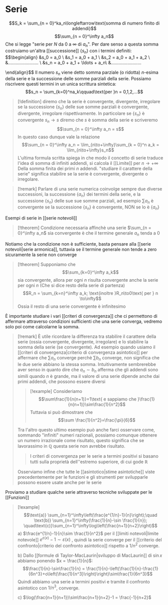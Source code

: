# Serie
$$S_k = \sum_{n = 0}^ka_n\longleftarrow\text{somma di numero finito di addendi}$$ $$\sum_{n = 0}^\infty a_n$$
Che si legge "serie per $N$ da $0$ a $\infty$ di $a_n$". Per dare senso a questa somma costruiamo un'altra [[successione]] $\{s_n\}$ con i termini definiti:
$$\begin{align}
&s_0 = a_0 \\
&s_1 = a_0 + a_1 \\
&s_2 = a_0 + a_1 + a_2 \\
&........................ \\
&s_n = a_0 + a_1 + \ldots + a_n\\
&........................

\end{align}$$
Il numero $s_n$ viene detto somma parziale (o ridotta) $n$-esima della serie e la successione delle somme parziali della serie.
Possiamo riscrivere questi termini in un unica scrittura sintetica:
$$s_n = \sum_{k=0}^na_k\qquad\text{per }n = 0,1,2,...$$

>[!definition] 
>diremo che la serie è convergente, divergente, irregolare se la successione $\{s_n\}$ delle sue somme parziali è convergente, divergente, irregolare rispettivamente. In particolare se $\{s_n\}$ è convergente $s_n \to s$ diremo che $s$ è somma della serie e scriveremo
>$$\sum_{n = 0}^\infty a_n = s$$ 
> In questo caso dunque vale la relazione
> $$\sum_{n = 0}^\infty a_n = \lim_{n\to+\infty}\sum_{k = 0}^n a_k = \lim_{n\to+\infty}s_n$$
L'ultima formula scritta spiega in che modo il concetto di serie traduce l'idea di somma di infiniti addendi, si calcola il [[Limite]] per $n \to+\infty$ Della somma finita dei primi $n$ addendi.
>"studiare il carattere della serie" significa stabilire se la serie è convergente, divergente o irregolare.

>[!remark]
>Parlare di una serie numerica coinvolge sempre due diverse successioni, la successione $\{a_n\}$ dei termini della serie, e la successione $\{s_n\}$ delle sue sue somme parziali, ad esempio $\sum a_n$ è convergente se la successione $\{s_n\}$ è convergente, NON se lo è $\{a_n\}$

Esempi di serie in [[serie notevoli]]


>[!theorem]
>Condizione necessaria affinchè una serie $\sum_{n = 0}^\infty a_n$ sia convergente è che il termine generale $a_n$ tenda a $0$

Notiamo che la condizione non è sufficiente, basta pensare alla [[serie notevoli|serie armonica]], tuttavia se il termine generale non tende a zero sicuramente la serie non converge

>[!theorem]
>Supponiamo che
>$$\sum_{k=0}^\infty a_k$$ sia convergente, allora per ogni $n$ risulta convergente anche la serie per ogni $n$ (Che si dice resto della serie di partenza)
>$$R_n = \sum_{k=n}^\infty a_k; \text{inoltre }R_n\to0\text{ per } n \to\infty$$
>Ossia il resto di una serie convergente è infinitesimo

È importante studiare i vari [[criteri di convergenza]] che ci permettono di affermare attraverso condizioni sufficienti che una serie converga, vedremo solo poi come calcolarne la somma.

>[!remark]
>È utile ricordare la differenza tra stabilire il carattere della serie (ossia convergente, divergente, irregolare) e lo stabilire la somma della serie (se convergente).
>Ad esempio quando usiamo il [[criteri di convergenza|criterio di convergenza asintotico]] per affermare che $\sum a_n$ converge perchè $\sum b_n$ converge, non significa che le due serie abbiano la stessa somma.
>Intuitivamente sembrerebbe aver senso in quanto dire che $a_n \sim b_n$ afferma che gli addendi sono simili quando $n$ è grande, ma il valore di una serie dipende anche dai primi addendi, che possono essere diversi
>
>>[!example]
>>Consideriamo
>>$$\sum\frac{1}{n(n+1)}=1\text{ e sappiamo che }\frac{1}{n(n+1)}\sim\frac{1}{n^2}$$
>>Tuttavia si può dimostrare che
>>$$\sum \frac{1}{n^2}=\frac{\pi}{6}$$
>
>Tra l'altro questo ultimo esempio può anche farci osservare come, sommando "infiniti" numeri razionali, possiamo comunque ottenere un numero irrazionale come risultato, questo significa che se lavorassimo in $\mathbb Q$ questa serie non avrebbe risultato.
>
>>I criteri di convergenza per le serie a termini positivi si basano tutti sulla proprietà dell''estremo superiore, di cui gode $\mathbb R$
>
>Osserviamo infine che tutte le [[asintotico|stime asintotiche]] viste precedentemente per le funzioni e gli strumenti per svilupparle possono essere usate anche per le serie

Proviamo a studiare qualche serie attraverso tecniche sviluppate per le [[Funzioni]]
>[!example]
>$$\text{a)} \sum_{n=1}^\infty\left(\frac{e^{1/n}-1}{n}\right);\quad \text{b)} \sum_{n=1}^\infty(\frac{1}{n}-\sin \frac{1}{n}); \quad\text{c)}\sum_{n=1}^\infty\log\left(\frac{n+1}{n+2}\right)$$
>a) $\frac{e^{1/n}-1}{n}\sim \frac{1}{n^2}$ per il [[limiti notevoli|limite notevole]] $e^{\varepsilon(x)} - 1 \sim \varepsilon(x)$ , quindi la serie converge per il [[criterio del confronto|criterio del confronto asintotico]] rispetto a $1/n^2$ converge.
>
>b) Dallo [[formule di Taylor-MacLaurin|sviluppo di MacLaurin]] di $\sin x$ abbiamo ponendo $x = \frac{1}{n}$:
>$$\frac{1}{n}-\sin\frac{1}{n} = \frac{1}{n}-\left(\frac{1}{n}-\frac{1}{6n^3}+o\left(\frac{1}{n^3}\right)\right)\sim\frac{1}{6n^3}$$
>Quindi abbiamo una serie a termini positivi e tramite il confronto asintotico con $1/n^3$, converge.
>
>
>c) $\log(\frac{n+1}{n+1})\sim\frac{n+1}{n+2}-1 = \frac{-1}{n+2}$